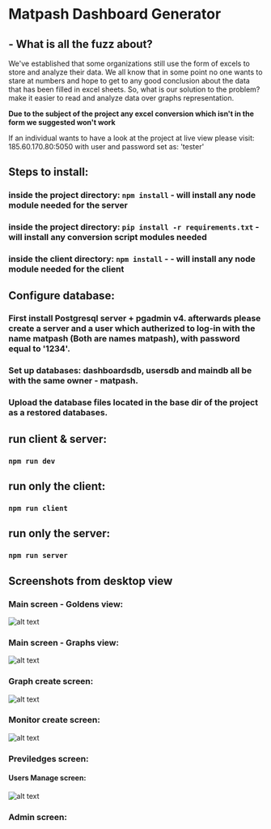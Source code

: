 # Matpash Dashboard Generator

## - What is all the fuzz about?
We've established that some organizations still use the form of excels to store and analyze their data. We all know that in some point no one wants to stare at numbers and hope to get to any good conclusion about the data that has been filled in excel sheets.
So, what is our solution to the problem? make it easier to read and analyze data over graphs representation.

**Due to the subject of the project any excel conversion which isn't in the form we suggested won't work**


If an individual wants to have a look at the project at live view please visit: 185.60.170.80:5050 with user and password set as: 'tester'

## Steps to install:
### inside the project directory: `npm install` - will install any node module needed for the server
### inside the project directory: `pip install -r requirements.txt` - will install any conversion script modules needed
### inside the client directory: `npm install` - - will install any node module needed for the client

## Configure database:
### First install Postgresql server + pgadmin v4. afterwards please create a server and a user which autherized to log-in with the name matpash (Both are names matpash), with password equal to '1234'.
### Set up databases: dashboardsdb, usersdb and maindb all be with the same owner - matpash.
### Upload the database files located in the base dir of the project as a restored databases.

## run client & server:
### `npm run dev`

## run only the client:
### `npm run client`

## run only the server:
### `npm run server`


## Screenshots from desktop view
### Main screen - Goldens view:
![alt text](https://github.com/ishaishai/screeenshots/blob/main/matpash/desktop/monitors-main-screen.png?raw=true)


### Main screen - Graphs view:
![alt text](https://github.com/ishaishai/screeenshots/blob/main/matpash/desktop/graphs-main-screen.png?raw=true)

### Graph create screen:
![alt text](https://github.com/ishaishai/screeenshots/blob/main/matpash/desktop/create-graph.png?raw=true)

### Monitor create screen:
![alt text](https://github.com/ishaishai/screeenshots/blob/main/matpash/desktop/create-monitor.png?raw=true)

### Previledges screen:
#### Users Manage screen:
![alt text](https://github.com/ishaishai/screeenshots/blob/main/matpash/desktop/users-screen.png?raw=true)

### Admin screen:

